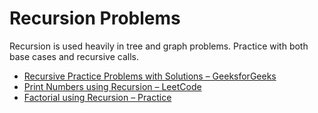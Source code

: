 # Recursion Problems

Recursion is used heavily in tree and graph problems. Practice with both base cases and recursive calls.

- [Recursive Practice Problems with Solutions – GeeksforGeeks](https://www.geeksforgeeks.org/recursion/)
- [Print Numbers using Recursion – LeetCode](https://leetcode.com/problems/print-numbers/)
- [Factorial using Recursion – Practice](https://www.geeksforgeeks.org/program-for-factorial-of-a-number/)
